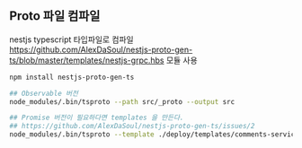 ## Proto 파일 컴파일

nestjs typescript 타입파일로 컴파일  
https://github.com/AlexDaSoul/nestjs-proto-gen-ts/blob/master/templates/nestjs-grpc.hbs 모듈 사용

````bash
npm install nestjs-proto-gen-ts

## Observable 버전
node_modules/.bin/tsproto --path src/_proto --output src

## Promise 버전이 필요하다면 templates 을 만든다.
## https://github.com/AlexDaSoul/nestjs-proto-gen-ts/issues/2
node_modules/.bin/tsproto --template ./deploy/templates/comments-service.hbs --path src/_proto --output src
````
